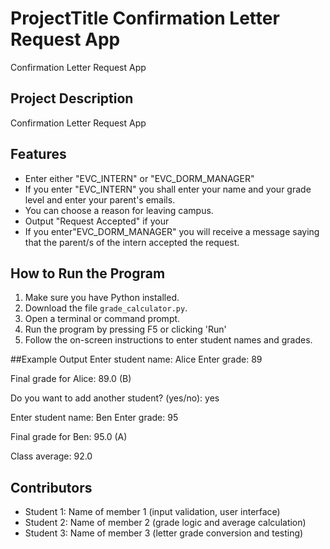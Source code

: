 # ProjectTitle   Confirmation Letter Request App 
Confirmation Letter Request App 
## Project Description
Confirmation Letter Request App
## Features
- Enter either "EVC_INTERN" or "EVC_DORM_MANAGER"
- If you enter "EVC_INTERN" you shall enter your name and your grade level and enter your parent's emails.
- You can choose a reason for leaving campus.
- Output "Request Accepted" if your 
- If you enter"EVC_DORM_MANAGER" you will receive a message saying that the parent/s of the intern accepted the request.


## How to Run the Program
1. Make sure you have Python installed.
2. Download the file `grade_calculator.py`.
3. Open a terminal or command prompt.
4. Run the program by pressing F5 or clicking 'Run' 
5. Follow the on-screen instructions to enter student names and grades.

##Example Output
Enter student name: Alice
Enter grade: 89

Final grade for Alice: 89.0 (B)

Do you want to add another student? (yes/no): yes

Enter student name: Ben
Enter grade: 95

Final grade for Ben: 95.0 (A)

Class average: 92.0


## Contributors
- Student 1: Name of member 1 (input validation, user interface)
- Student 2: Name of member 2 (grade logic and average calculation)
- Student 3: Name of member 3 (letter grade conversion and testing)

